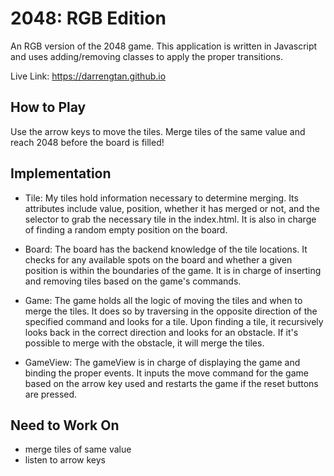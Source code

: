 # 2048: RGB Edition

An RGB version of the 2048 game. This application is written in Javascript and
uses adding/removing classes to apply the proper transitions.

Live Link: https://darrengtan.github.io

## How to Play

Use the arrow keys to move the tiles. Merge tiles of the same value and reach 2048 before the board is filled!

## Implementation

* Tile: My tiles hold information necessary to determine merging. Its attributes include value, position, whether it has merged or not, and the selector to grab the necessary tile in the index.html. It is also in charge of finding a random empty position on the board.

* Board: The board has the backend knowledge of the tile locations. It checks for any available spots on the board and whether a given position is within the boundaries of the game. It is in charge of inserting and removing tiles based on the game's commands.

* Game: The game holds all the logic of moving the tiles and when to merge the tiles. It does so by traversing in the opposite direction of the specified command and looks for a tile. Upon finding a tile, it recursively looks back in the correct direction and looks for an obstacle. If it's possible to merge with the obstacle, it will merge the tiles.

* GameView: The gameView is in charge of displaying the game and binding the proper events. It inputs the move command for the game based on the arrow key used and restarts the game if the reset buttons are pressed.

## Need to Work On

* merge tiles of same value
* listen to arrow keys
